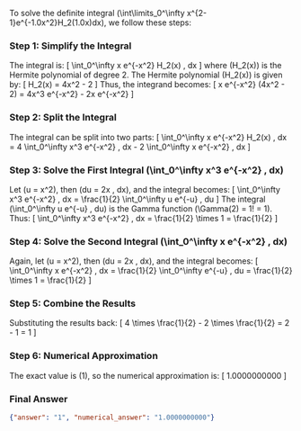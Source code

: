 To solve the definite integral \(\int\limits_0^\infty x^{2-1}e^{-1.0x^2}H_2(1.0x)dx\), we follow these steps:

### Step 1: Simplify the Integral
The integral is:
\[
\int_0^\infty x e^{-x^2} H_2(x) \, dx
\]
where \(H_2(x)\) is the Hermite polynomial of degree 2. The Hermite polynomial \(H_2(x)\) is given by:
\[
H_2(x) = 4x^2 - 2
\]
Thus, the integrand becomes:
\[
x e^{-x^2} (4x^2 - 2) = 4x^3 e^{-x^2} - 2x e^{-x^2}
\]

### Step 2: Split the Integral
The integral can be split into two parts:
\[
\int_0^\infty x e^{-x^2} H_2(x) \, dx = 4 \int_0^\infty x^3 e^{-x^2} \, dx - 2 \int_0^\infty x e^{-x^2} \, dx
\]

### Step 3: Solve the First Integral \(\int_0^\infty x^3 e^{-x^2} \, dx\)
Let \(u = x^2\), then \(du = 2x \, dx\), and the integral becomes:
\[
\int_0^\infty x^3 e^{-x^2} \, dx = \frac{1}{2} \int_0^\infty u e^{-u} \, du
\]
The integral \(\int_0^\infty u e^{-u} \, du\) is the Gamma function \(\Gamma(2) = 1! = 1\). Thus:
\[
\int_0^\infty x^3 e^{-x^2} \, dx = \frac{1}{2} \times 1 = \frac{1}{2}
\]

### Step 4: Solve the Second Integral \(\int_0^\infty x e^{-x^2} \, dx\)
Again, let \(u = x^2\), then \(du = 2x \, dx\), and the integral becomes:
\[
\int_0^\infty x e^{-x^2} \, dx = \frac{1}{2} \int_0^\infty e^{-u} \, du = \frac{1}{2} \times 1 = \frac{1}{2}
\]

### Step 5: Combine the Results
Substituting the results back:
\[
4 \times \frac{1}{2} - 2 \times \frac{1}{2} = 2 - 1 = 1
\]

### Step 6: Numerical Approximation
The exact value is \(1\), so the numerical approximation is:
\[
1.0000000000
\]

### Final Answer
```json
{"answer": "1", "numerical_answer": "1.0000000000"}
```